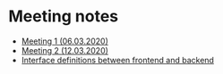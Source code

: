 # Meeting notes

- [Meeting 1 (06.03.2020)](https://github.com/Grimmig18/find-a-gamer/blob/master/Planning/planning01.md#meeting-notes-from-06032020)
- [Meeting 2 (12.03.2020)](https://github.com/Grimmig18/find-a-gamer/blob/master/Planning/planning02.md#meeting-notes-from-12032020)
- [Interface definitions between frontend and backend](https://github.com/Grimmig18/find-a-gamer/blob/master/Planning/back-to-frontend.md)

